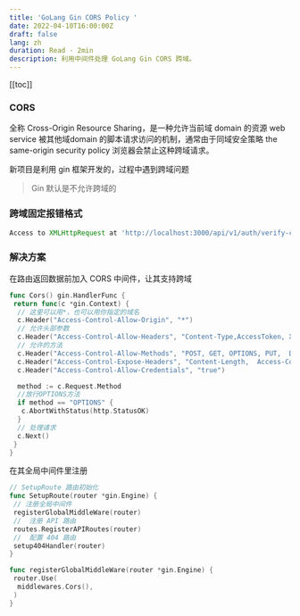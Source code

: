 ```yaml
---
title: 'GoLang Gin CORS Policy '
date: 2022-04-10T16:00:00Z
draft: false
lang: zh
duration: Read · 2min
description: 利用中间件处理 GoLang Gin CORS 跨域。
---
```


[[toc]]

### CORS

全称 Cross-Origin Resource Sharing，是一种允许当前域 domain 的资源 web service 被其他域domain 的脚本请求访问的机制，通常由于同域安全策略 the same-origin security policy 浏览器会禁止这种跨域请求。

新项目是利用 gin 框架开发的，过程中遇到跨域问题
> Gin 默认是不允许跨域的

### 跨域固定报错格式

``` javascript
Access to XMLHttpRequest at 'http://localhost:3000/api/v1/auth/verify-codes/captcha' from origin 'http://localhost:8080' has been blocked by CORS policy: No 'Access-Control-Allow-Origin' header is present on the requested resource.
```

### 解决方案

在路由返回数据前加入 CORS 中间件，让其支持跨域

``` go
func Cors() gin.HandlerFunc {
 return func(c *gin.Context) {
  // 这里可以用*，也可以用你指定的域名
  c.Header("Access-Control-Allow-Origin", "*")
  // 允许头部参数
  c.Header("Access-Control-Allow-Headers", "Content-Type,AccessToken, X-CSRF-Token, Authorization, Token")
  // 允许的方法
  c.Header("Access-Control-Allow-Methods", "POST, GET, OPTIONS, PUT,  DELETE, UPDATE")
  c.Header("Access-Control-Expose-Headers", "Content-Length,  Access-Control-Allow-Origin, Access-Control-Allow-Headers, Content-Type")
  c.Header("Access-Control-Allow-Credentials", "true")

  method := c.Request.Method
  //放行OPTIONS方法
  if method == "OPTIONS" {
   c.AbortWithStatus(http.StatusOK)
  }
  // 处理请求
  c.Next()
 }
}
```

在其全局中间件里注册

```go
// SetupRoute 路由初始化
func SetupRoute(router *gin.Engine) {
 // 注册全局中间件
 registerGlobalMiddleWare(router)
 //  注册 API 路由
 routes.RegisterAPIRoutes(router)
 //  配置 404 路由
 setup404Handler(router)
}

func registerGlobalMiddleWare(router *gin.Engine) {
 router.Use(
  middlewares.Cors(),
 )
}
```
